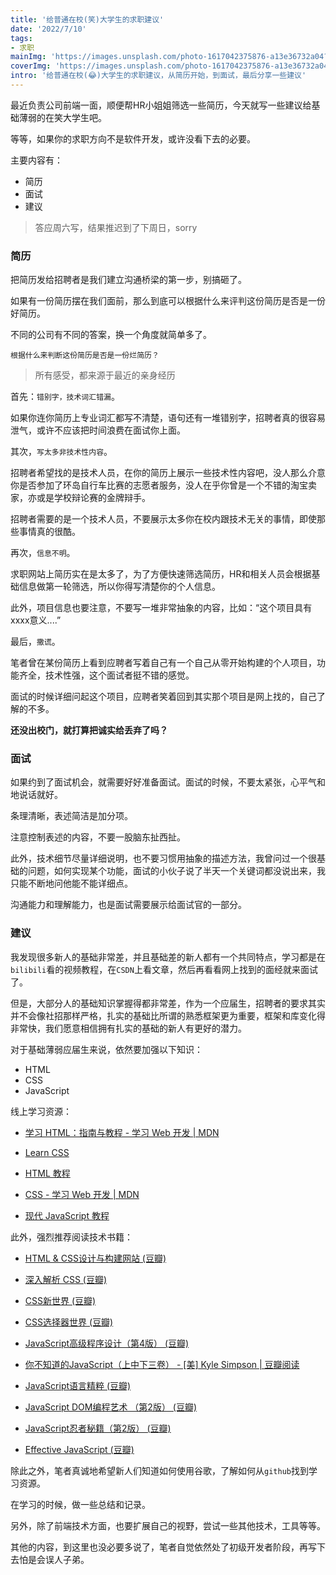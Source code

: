```yaml
---
title: '给普通在校(笑)大学生的求职建议'
date: '2022/7/10'
tags:
- 求职
mainImg: 'https://images.unsplash.com/photo-1617042375876-a13e36732a04?crop=entropy&cs=tinysrgb&fit=max&fm=jpg&ixid=MnwxNjUyNjZ8MHwxfHJhbmRvbXx8fHx8fHx8fDE2NTc0NDI0Njc&ixlib=rb-1.2.1&q=80&w=1080'
coverImg: 'https://images.unsplash.com/photo-1617042375876-a13e36732a04?crop=entropy&cs=tinysrgb&fit=max&fm=jpg&ixid=MnwxNjUyNjZ8MHwxfHJhbmRvbXx8fHx8fHx8fDE2NTc0NDI0Njc&ixlib=rb-1.2.1&q=80&w=400'
intro: '给普通在校(😂)大学生的求职建议，从简历开始，到面试，最后分享一些建议'
---
```


最近负责公司前端一面，顺便帮HR小姐姐筛选一些简历，今天就写一些建议给基础薄弱的在笑大学生吧。

等等，如果你的求职方向不是软件开发，或许没看下去的必要。

主要内容有：

- 简历
- 面试
- 建议

> 答应周六写，结果推迟到了下周日，sorry

### 简历

把简历发给招聘者是我们建立沟通桥梁的第一步，别搞砸了。

如果有一份简历摆在我们面前，那么到底可以根据什么来评判这份简历是否是一份好简历。

不同的公司有不同的答案，换一个角度就简单多了。

`根据什么来判断这份简历是否是一份烂简历？`



> 所有感受，都来源于最近的亲身经历



首先：`错别字，技术词汇错漏`。

如果你连你简历上专业词汇都写不清楚，语句还有一堆错别字，招聘者真的很容易泄气，或许不应该把时间浪费在面试你上面。



其次，`写太多非技术性内容`。

招聘者希望找的是技术人员，在你的简历上展示一些技术性内容吧，没人那么介意你是否参加了环岛自行车比赛的志愿者服务，没人在乎你曾是一个不错的淘宝卖家，亦或是学校辩论赛的金牌辩手。

招聘者需要的是一个技术人员，不要展示太多你在校内跟技术无关的事情，即使那些事情真的很酷。



再次，`信息不明`。

求职网站上简历实在是太多了，为了方便快速筛选简历，HR和相关人员会根据基础信息做第一轮筛选，所以你得写清楚你的个人信息。

此外，项目信息也要注意，不要写一堆非常抽象的内容，比如：“这个项目具有xxxx意义....”



最后，`撒谎`。

笔者曾在某份简历上看到应聘者写着自己有一个自己从零开始构建的个人项目，功能齐全，技术性强，这个面试者挺不错的感觉。

面试的时候详细问起这个项目，应聘者笑着回到其实那个项目是网上找的，自己了解的不多。

**还没出校门，就打算把诚实给丢弃了吗？**



### 面试

如果约到了面试机会，就需要好好准备面试。面试的时候，不要太紧张，心平气和地说话就好。

条理清晰，表述简洁是加分项。

注意控制表述的内容，不要一股脑东扯西扯。

此外，技术细节尽量详细说明，也不要习惯用抽象的描述方法，我曾问过一个很基础的问题，如何实现某个功能，面试的小伙子说了半天一个关键词都没说出来，我只能不断地问他能不能详细点。

沟通能力和理解能力，也是面试需要展示给面试官的一部分。



### 建议

我发现很多新人的基础非常差，并且基础差的新人都有一个共同特点，学习都是在`bilibili`看的视频教程，在`CSDN`上看文章，然后再看看网上找到的面经就来面试了。

但是，大部分人的基础知识掌握得都非常差，作为一个应届生，招聘者的要求其实并不会像社招那样严格，扎实的基础比所谓的熟悉框架更为重要，框架和库变化得非常快，我们愿意相信拥有扎实的基础的新人有更好的潜力。

对于基础薄弱应届生来说，依然要加强以下知识：

- HTML 
- CSS
- JavaScript

线上学习资源：

- [学习 HTML：指南与教程 - 学习 Web 开发 | MDN](https://developer.mozilla.org/zh-CN/docs/Learn/HTML)

- [Learn CSS](https://web.dev/learn/css/)
- [HTML 教程](https://www.runoob.com/html/html-tutorial.html)
- [CSS - 学习 Web 开发 | MDN](https://developer.mozilla.org/zh-CN/docs/Learn/CSS)
- [现代 JavaScript 教程](https://zh.javascript.info/)

此外，强烈推荐阅读技术书籍：

- [HTML & CSS设计与构建网站 (豆瓣)](https://book.douban.com/subject/21338365/)
- [深入解析 CSS (豆瓣)](https://book.douban.com/subject/35021471/)
- [CSS新世界 (豆瓣)](https://book.douban.com/subject/35539710/)
- [CSS选择器世界 (豆瓣)](https://book.douban.com/subject/34846688/)

- [JavaScript高级程序设计（第4版） (豆瓣)](https://book.douban.com/subject/35175321/)
- [你不知道的JavaScript（上中下三卷） - [美] Kyle Simpson | 豆瓣阅读](https://read.douban.com/ebook/12051836/)
- [JavaScript语言精粹 (豆瓣)](https://book.douban.com/subject/11874748/)
- [JavaScript DOM编程艺术 （第2版） (豆瓣)](https://book.douban.com/subject/6038371/)
- [JavaScript忍者秘籍（第2版） (豆瓣)](https://book.douban.com/subject/30143702/)
- [Effective JavaScript (豆瓣)](https://book.douban.com/subject/25786138/)



除此之外，笔者真诚地希望新人们知道如何使用谷歌，了解如何从`github`找到学习资源。

在学习的时候，做一些总结和记录。

另外，除了前端技术方面，也要扩展自己的视野，尝试一些其他技术，工具等等。

其他的内容，到这里也没必要多说了，笔者自觉依然处了初级开发者阶段，再写下去怕是会误人子弟。

